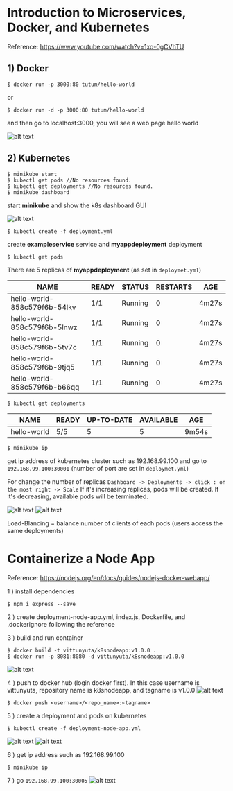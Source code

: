 # Introduction to Microservices, Docker, and Kubernetes
Reference: https://www.youtube.com/watch?v=1xo-0gCVhTU

## 1) Docker
    $ docker run -p 3000:80 tutum/hello-world
or

    $ docker run -d -p 3000:80 tutum/hello-world
and then go to localhost:3000, you will see a web page hello world
 
![alt text](https://github.com/aommoaGitHub/Intro-microservices/blob/master/screenshots/2-go-helloworld.png)

## 2) Kubernetes
    $ minikube start 
    $ kubectl get pods //No resources found.
    $ kubectl get deployments //No resources found.
    $ minikube dashboard
start **minikube** and show the k8s dashboard GUI

![alt text](https://github.com/aommoaGitHub/Intro-microservices/blob/master/screenshots/3-k8s-dashboard.png)

    $ kubectl create -f deployment.yml
create **exampleservice** service and **myappdeployment** deployment

    $ kubectl get pods
There are 5 replicas of **myappdeployment** (as set in `deploymet.yml`)

NAME     |      READY |  STATUS   |          RESTARTS |  AGE<br>
--- | --- | --- | --- | ---
hello-world-858c579f6b-54lkv |  1/1 |    Running |  0  |        4m27s<br>
hello-world-858c579f6b-5lnwz  | 1/1  | Running  | 0  |        4m27s<br>
hello-world-858c579f6b-5tv7c |  1/1  | Running |  0   |       4m27s<br>
hello-world-858c579f6b-9tjq5 |  1/1  | Running | 0  |      4m27s<br>
hello-world-858c579f6b-b66qq |  1/1 |  Running  | 0     |     4m27s<br>

    $ kubectl get deployments

NAME | READY  | UP-TO-DATE  | AVAILABLE  | AGE
---- | ---- | ---- | --- | ---
hello-world |  5/5  |   5   |         5      |     9m54s

    $ minikube ip
get ip address of kubernetes cluster such as 192.168.99.100 and go to `192.168.99.100:30001` (number of port are set in `deploymet.yml`)

For change the number of replicas `Dashboard -> Deployments -> click : on the most right -> Scale` If it's increasing replicas, pods will be created. If it's decreasing, available pods will be terminated.

![alt text](https://github.com/aommoaGitHub/Intro-microservices/blob/master/screenshots/5-scale-deployment1.png)
![alt text](https://github.com/aommoaGitHub/Intro-microservices/blob/master/screenshots/6-scale-deployment2.png)

Load-Blancing = balance number of clients of each pods (users access the same deployments)


# Containerize a Node App
Reference: https://nodejs.org/en/docs/guides/nodejs-docker-webapp/

1 ) install dependencies

    $ npm i express --save

2 ) create deployment-node-app.yml, index.js, Dockerfile, and .dockerignore following the reference

3 ) build and run container

    $ docker build -t vittunyuta/k8snodeapp:v1.0.0 .
    $ docker run -p 8081:8080 -d vittunyuta/k8snodeapp:v1.0.0

![alt text](https://github.com/aommoaGitHub/Intro-microservices/blob/master/screenshots/7-run-node-app-using-docker.png)

4 ) push to docker hub (login docker first). In this case username is vittunyuta, repository name is k8snodeapp, and tagname is v1.0.0
![alt text](https://github.com/aommoaGitHub/Intro-microservices/blob/master/screenshots/8-create-repo.png)

    $ docker push <username>/<repo_name>:<tagname>

5 ) create a deployment and pods on kubernetes

    $ kubectl create -f deployment-node-app.yml

![alt text](https://github.com/aommoaGitHub/Intro-microservices/blob/master/screenshots/10-create-nodeapp-deployment2.png)
![alt text](https://github.com/aommoaGitHub/Intro-microservices/blob/master/screenshots/11-create-nodeapp-deployment3.png)

6 ) get ip address such as 192.168.99.100

    $ minikube ip

7 ) go `192.168.99.100:30005`
![alt text](https://github.com/aommoaGitHub/Intro-microservices/blob/master/screenshots/12-run-nodeapp-using-k8s.png)